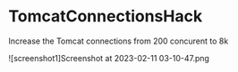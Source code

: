 # TomcatConnectionsHack
Increase the Tomcat connections from 200 concurent to 8k

![screenshot1]Screenshot at 2023-02-11 03-10-47.png
